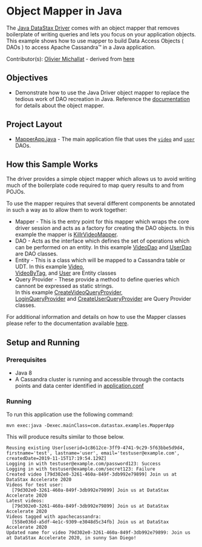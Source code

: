 # Object Mapper in Java
The [Java DataStax Driver](https://docs.datastax.com/en/developer/java-driver/latest/) comes with an object mapper that removes boilerplate of writing queries and lets you focus on your application objects. This example shows how to use mapper to build Data Access Objects ( DAOs ) to access Apache Cassandra™ in a Java application.

Contributor(s): [Olivier Michallat](https://github.com/olim7t) - derived from [here](https://github.com/datastax/java-driver/tree/4.x/examples/src/main/java/com/datastax/oss/driver/examples/mapper)

## Objectives

* Demonstrate how to use the Java Driver object mapper to replace the tedious work of DAO recreation in Java. Reference the [documentation](https://docs.datastax.com/en/developer/java-driver/latest/manual/mapper/mapper/) for details about the object mapper.
  
## Project Layout

* [MapperApp.java](/src/main/java/com/datastax/examples/MapperApp.java) - The main application file that uses the [`video`](/src/main/java/com/datastax/examples/mapper/killrvideo/video/) and [`user`](/src/main/java/com/datastax/examples/mapper/killrvideo/user/) DAOs.

## How this Sample Works
The driver provides a simple object mapper which allows us to avoid writing much of the boilerplate code 
required to map query results to and from POJOs.

To use the mapper requires that several different components be annotated in such a way as to allow them to 
work together:

* Mapper - This is the entry point for this mapper which wraps the core driver session and acts as a factory for 
creating the DAO objects.  In this example the mapper is [KillrVideoMapper](/src/main/java/com/datastax/examples/mapper/killrvideo/KillrVideoMapper.java).
* DAO - Acts as the interface which defines the set of operations which can be performed on an entity.  In this example 
[VideoDao](/src/main/java/com/datastax/examples/mapper/killrvideo/video/VideoDao.java) and 
[UserDao](/src/main/java/com/datastax/examples/mapper/killrvideo/user/UserDao.java) are DAO classes.
* Entity - This is a class which will be mapped to a Cassandra table or UDT.  In this example 
[Video](/src/main/java/com/datastax/examples/mapper/killrvideo/video/Video.java),  
[VideoByTag](/src/main/java/com/datastax/examples/mapper/killrvideo/video/VideoByTag.java),  and
[User](/src/main/java/com/datastax/examples/mapper/killrvideo/user/User.java) are Entity classes
* Query Provider - These provide a method to define queries which cannont be expressed as static strings.  
In this example 
[CreateVideoQueryProvider](/src/main/java/com/datastax/examples/mapper/killrvideo/video/CreateVideoQueryProvider.java),  
[LoginQueryProvider](/src/main/java/com/datastax/examples/mapper/killrvideo/user/LoginQueryProvider.java) and 
[CreateUserQueryProvider](/src/main/java/com/datastax/examples/mapper/killrvideo/user/CreateUserQueryProvider.java) are Query Provider classes.

For additional information and details on how to use the Mapper classes please refer to the documentation available [here](https://docs.datastax.com/en/developer/java-driver/4.3/manual/mapper/).
 
## Setup and Running

### Prerequisites

* Java 8
* A Cassandra cluster is running and accessible through the contacts points and data center identified in [application.conf](/src/main/resources/application.conf)

### Running

To run this application use the following command:

`mvn exec:java -Dexec.mainClass=com.datastax.examples.MapperApp`

This will produce results similar to those below.

```
Reusing existing User[userid=1c8612ce-3ff9-4741-9c29-5f63bbe5d9d4, firstname='test', lastname='user', email='testuser@example.com', createdDate=2019-11-15T17:19:54.129Z]
Logging in with testuser@example.com/password123: Success
Logging in with testuser@example.com/secret123: Failure
Created video [79d302e0-3261-460a-849f-3db992e79899] Join us at DataStax Accelerate 2020
Videos for test user:
  [79d302e0-3261-460a-849f-3db992e79899] Join us at DataStax Accelerate 2020
Latest videos:
  [79d302e0-3261-460a-849f-3db992e79899] Join us at DataStax Accelerate 2020
Videos tagged with apachecassandra:
  [558e036d-a5df-4e1c-9309-e3048d5c34fb] Join us at DataStax Accelerate 2020
Updated name for video 79d302e0-3261-460a-849f-3db992e79899: Join us at DataStax Accelerate 2020, in sunny San Diego!
```

